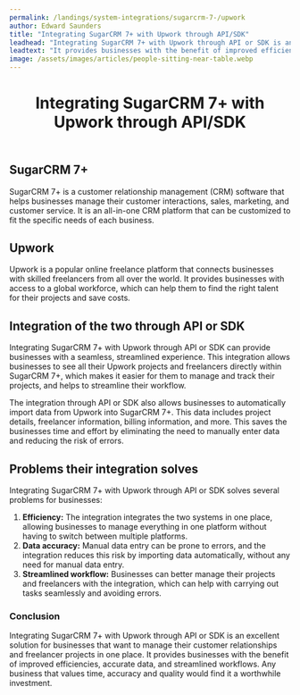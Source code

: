 ```yaml
---
permalink: /landings/system-integrations/sugarcrm-7-/upwork
author: Edward Saunders
title: "Integrating SugarCRM 7+ with Upwork through API/SDK"
leadhead: "Integrating SugarCRM 7+ with Upwork through API or SDK is an excellent solution for businesses that want to manage their customer relationships and freelancer projects in one place"
leadtext: "It provides businesses with the benefit of improved efficiencies, accurate data, and streamlined workflows. Any business that values time, accuracy and quality would find it a worthwhile investment."
image: /assets/images/articles/people-sitting-near-table.webp
---
```

<div class="arttext">	<header>
		<h1>Integrating SugarCRM 7+ with Upwork through API/SDK</h1>
	</header>
	<section>
		<h2>SugarCRM 7+</h2>
		<p>SugarCRM 7+ is a customer relationship management (CRM) software that helps businesses manage their customer interactions, sales, marketing, and customer service. It is an all-in-one CRM platform that can be customized to fit the specific needs of each business.</p>
	</section>
	<section>
		<h2>Upwork</h2>
		<p>Upwork is a popular online freelance platform that connects businesses with skilled freelancers from all over the world. It provides businesses with access to a global workforce, which can help them to find the right talent for their projects and save costs.</p>
	</section>
	<section>
		<h2>Integration of the two through API or SDK</h2>
		<p>Integrating SugarCRM 7+ with Upwork through API or SDK can provide businesses with a seamless, streamlined experience. This integration allows businesses to see all their Upwork projects and freelancers directly within SugarCRM 7+, which makes it easier for them to manage and track their projects, and helps to streamline their workflow.</p>
		<p>The integration through API or SDK also allows businesses to automatically import data from Upwork into SugarCRM 7+. This data includes project details, freelancer information, billing information, and more. This saves the businesses time and effort by eliminating the need to manually enter data and reducing the risk of errors.</p>
	</section>
	<section>
		<h2>Problems their integration solves</h2>
		<p>Integrating SugarCRM 7+ with Upwork through API or SDK solves several problems for businesses:</p>
		<ol>
			<li><strong>Efficiency:</strong> The integration integrates the two systems in one place, allowing businesses to manage everything in one platform without having to switch between multiple platforms.</li>
			<li><strong>Data accuracy:</strong> Manual data entry can be prone to errors, and the integration reduces this risk by importing data automatically, without any need for manual data entry.</li>
			<li><strong>Streamlined workflow:</strong> Businesses can better manage their projects and freelancers with the integration, which can help with carrying out tasks seamlessly and avoiding errors.</li>
		</ol>
	</section>
	<footer>
		<h3>Conclusion</h3>
		<p>Integrating SugarCRM 7+ with Upwork through API or SDK is an excellent solution for businesses that want to manage their customer relationships and freelancer projects in one place. It provides businesses with the benefit of improved efficiencies, accurate data, and streamlined workflows. Any business that values time, accuracy and quality would find it a worthwhile investment.</p>
	</footer>
</div>